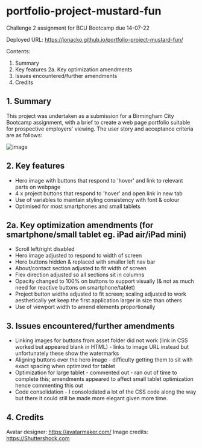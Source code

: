 # portfolio-project-mustard-fun
Challenge 2 assignment for BCU Bootcamp due 14-07-22

Deployed URL: https://jonacko.github.io/portfolio-project-mustard-fun/

Contents:

1. Summary
2. Key features
    2a. Key optimization amendments
3. Issues encountered/further amendments
4. Credits

## 1. Summary

This project was undertaken as a submission for a Birmingham City Bootcamp assignment, with a brief to create a web page portfolio suitable for prospective employers' viewing. The user story and acceptance criteria are as follows:

![image](https://user-images.githubusercontent.com/106882755/179043907-4d26c5d5-a352-4290-a4e7-1ec0dbbfbb5a.png)


## 2. Key features

- Hero image with buttons that respond to 'hover' and link to relevant parts on webpage
- 4 x project buttons that respond to 'hover' and open link in new tab
- Use of variables to maintain styling consistency with font & colour
- Optimised for most smartphones and small tablets

## 2a. Key optimization amendments (for smartphone/small tablet eg. iPad air/iPad mini)

- Scroll left/right disabled
- Hero image adjusted to respond to width of screen
- Hero buttons hidden & replaced with smaller left nav bar
- About/contact section adjusted to fit width of screen
- Flex direction adjusted so all sections sit in columns
- Opacity changed to 100% on buttons to support visually (& not as much need for reactive buttons on smartphone/tablet)
- Project button widths adjusted to fit screen; scaling adjusted to work aesthetically yet keep the first application larger in size than others
- Use of viewport width to amend elements proportionally


## 3. Issues encountered/further amendments
- Linking images for buttons from asset folder did not work (link in CSS worked but appeared blank in HTML) - links to image URL instead but unfortunately these show the watermarks
- Aligning buttons over the hero image - difficulty getting them to sit with exact spacing when optimized for tablet
- Optimization for large tablet - commented out - ran out of time to complete this; amendments appeared to affect small tablet optimization hence commenting this out
- Code consolidation - I consolodated a lot of the CSS code along the way but there it could still be made more elegant given more time.

## 4. Credits
Avatar designer: https://avatarmaker.com/
Image credits: https://Shuttershock.com
